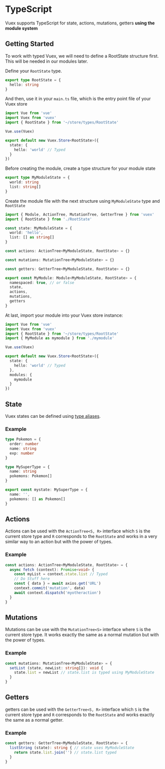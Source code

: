 # TypeScript

Vuex supports TypeScript for state, actions, mutations, getters **using the module system**

## Getting Started

To work with typed Vuex, we will need to define a RootState structure first. This will be needed in our modules later.

Define your `RootState` type.

```ts
export type RootState = {
  hello: string
}
```

And then, use it in your `main.ts` file, which is the entry point file of your Vuex store

```ts
import Vue from 'vue'
import Vuex from 'vuex'
import { RootState } from '~/store/types/RootState'

Vue.use(Vuex)

export default new Vuex.Store<RootState>({
  state: {
    hello: 'world' // Typed
  }
})
```

Before creating the module, create a type structure for your module state

```ts
export type MyModuleState = {
  world: string
  list: string[]
}
```

Create the module file with the next structure using `MyModuleState` type and `RootState`

```ts
import { Module, ActionTree, MutationTree, GetterTree } from 'vuex'
import { RootState } from './RootState'

const state: MyModuleState = {
  world: 'hello',
  list: [] as string[]
}

const actions: ActionTree<MyModuleState, RootState> = {}

const mutations: MutationTree<MyModuleState> = {}

const getters: GetterTree<MyModuleState, RootState> = {}

export const MyModule: Module<MyModuleState, RootState> = {
  namespaced: true, // or false
  state,
  actions,
  mutations,
  getters
}
```

At last, import your module into your Vuex store instance:

```ts
import Vue from 'vue'
import Vuex from 'vuex'
import { RootState } from '~/store/types/RootState'
import { MyModule as mymodule } from './mymodule'

Vue.use(Vuex)

export default new Vuex.Store<RootState>({
  state: {
    hello: 'world' // Typed
  },
  modules: {
    mymodule
  }
})
```

## State

Vuex states can be defined using [type aliases](https://www.typescriptlang.org/docs/handbook/advanced-types.html#type-aliases).

### Example

```ts
type Pokemon = {
  order: number
  name: string
  exp: number
}

type MySuperType = {
  name: string
  pokemons: Pokemon[]
}

export const mystate: MySuperType = {
  name: '',
  pokemons: [] as Pokemon[]
}

```

## Actions

Actions can be used with the `ActionTree<S, R>` interface which `S` is the current store type and `R` corresponds to the `RootState` and works in a very similar way to an action but with the power of types.

### Example

```ts
const actions: ActionTree<MyModuleState, RootState> = {
  async fetch (context): Promise<void> {
    const myList = context.state.list // Typed
    // Do Stuff here
    const { data } = await axios.get('URL')
    context.commit('mutation', data)
    await context.dispatch('myotheraction')
  }
}
```

## Mutations

Mutations can be use with the `MutationTree<S>` interface where `S` is the current store type. It works exactly the same as a normal mutation but with the power of types.

### Example

```ts
const mutations: MutationTree<MyModuleState> = {
  setList (state, newList: string[]): void {
    state.list = newList // state.list is typed using MyModuleState
  }
}
```

## Getters

getters can be used with the `GetterTree<S, R>` interface which `S` is the current store type and `R` corresponds to the `RootState` and works exactly the same as a normal getter.

### Example

```ts
const getters: GetterTree<MyModuleState, RootState> = {
  listString (state): string { // state uses MyModuleState
    return state.list.join('') // state.list typed
  }
}
```
